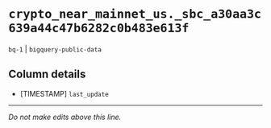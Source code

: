 # `crypto_near_mainnet_us._sbc_a30aa3c639a44c47b6282c0b483e613f`
`bq-1` | `bigquery-public-data`

## Column details
* [TIMESTAMP] `last_update`

-------------------------------------------------------------------------------
*Do not make edits above this line.*
